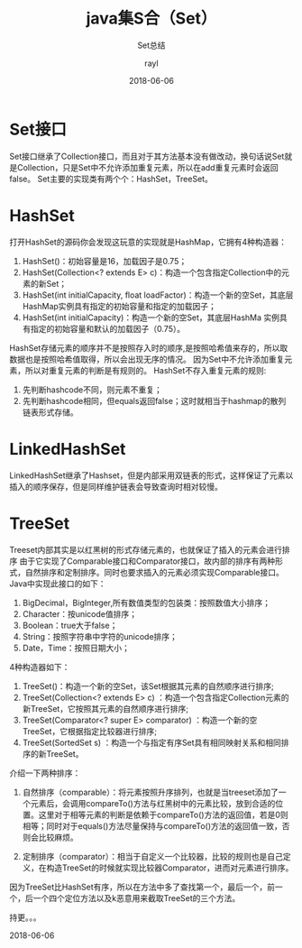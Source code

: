 ﻿--- 
layout: post # 使用的布局（不需要改） 
title: java集S合（Set） # 标题 
subtitle: Set总结 #副标题 
date: 2018-06-06 # 时间 
author: rayl # 作者 
header-img: img/post-bg-2015.jpg #这篇文章标题背景图片 
catalog: true # 是否归档 
tags: #标签
    - study
---

# Set接口
Set接口继承了Collection接口，而且对于其方法基本没有做改动，换句话说Set就是Collection，只是Set中不允许添加重复元素，所以在add重复元素时会返回false。
Set主要的实现类有两个个：HashSet，TreeSet。

# HashSet
打开HashSet的源码你会发现这玩意的实现就是HashMap，它拥有4种构造器：
1. HashSet()：初始容量是16，加载因子是0.75；
2. HashSet(Collection<? extends E> c)：构造一个包含指定Collection中的元素的新Set；
3. HashSet(int initialCapacity, float loadFactor)：构造一个新的空Set，其底层HashMap实例具有指定的初始容量和指定的加载因子；
4. HashSet(int initialCapacity)：构造一个新的空Set，其底层HashMa 实例具有指定的初始容量和默认的加载因子（0.75）。

HashSet存储元素的顺序并不是按照存入时的顺序,是按照哈希值来存的，所以取数据也是按照哈希值取得，所以会出现无序的情况。
因为Set中不允许添加重复元素，所以对重复元素的判断是有规则的。
HashSet不存入重复元素的规则:
1. 先判断hashcode不同，则元素不重复；
2. 先判断hashcode相同，但equals返回false；这时就相当于hashmap的散列链表形式存储。

# LinkedHashSet
LinkedHashSet继承了Hashset，但是内部采用双链表的形式，这样保证了元素以插入的顺序保存，但是同样维护链表会导致查询时相对较慢。

# TreeSet
Treeset内部其实是以红黑树的形式存储元素的，也就保证了插入的元素会进行排序
由于它实现了Comparable接口和Comparator接口，故内部的排序有两种形式，自然排序和定制排序。同时也要求插入的元素必须实现Comparable接口。
Java中实现此接口的如下：
1. BigDecimal，BigInteger,所有数值类型的包装类：按照数值大小排序；
2. Character：按unicode值排序；
3. Boolean：true大于false；
4. String：按照字符串中字符的unicode排序；
5. Date，Time：按照日期大小；

4种构造器如下：
1. TreeSet()：构造一个新的空Set，该Set根据其元素的自然顺序进行排序;
2. TreeSet(Collection<? extends E> c) ：构造一个包含指定Collection元素的新TreeSet，它按照其元素的自然顺序进行排序;
3. TreeSet(Comparator<? super E> comparator) ：构造一个新的空TreeSet，它根据指定比较器进行排序;
4. TreeSet(SortedSet<E> s) ：构造一个与指定有序Set具有相同映射关系和相同排序的新TreeSet。

介绍一下两种排序：

1. 自然排序（comparable）：将元素按照升序排列，也就是当treeset添加了一个元素后，会调用compareTo()方法与红黑树中的元素比较，放到合适的位置。这里对于相等元素的判断是依赖于compareTo()方法的返回值，若是0则相等；同时对于equals()方法尽量保持与compareTo()方法的返回值一致，否则会比较麻烦。

2. 定制排序（comparator）：相当于自定义一个比较器，比较的规则也是自己定义，在构造TreeSet的时候就实现比较器Comparator，进而对元素进行排序。

因为TreeSet比HashSet有序，所以在方法中多了查找第一个，最后一个，前一个，后一个四个定位方法以及k恶意用来截取TreeSet的三个方法。

持更。。。

2018-06-06